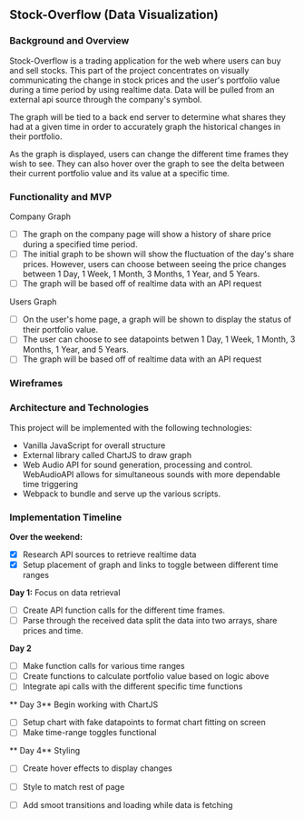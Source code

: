 ## Stock-Overflow (Data Visualization)

### Background and Overview

Stock-Overflow is a trading application for the web where users can buy and sell stocks. This part of the project concentrates on visually communicating the change in stock prices and the user's portfolio value during a time period by using realtime data. Data will be pulled from an external api source through the company's symbol. 

The graph will be tied to a back end server to determine what shares they had at a given time in order to accurately graph the historical changes in their portfolio.

As the graph is displayed, users can change the different time frames they wish to see. They can also hover over the graph to see the delta between their current portfolio value and its value at a specific time.

### Functionality and MVP
Company Graph
- [ ] The graph on the company page will show a history of share price during a specified time period.
- [ ] The initial graph to be shown will show the fluctuation of the day's share prices. However, users can choose between seeing the price changes between 1 Day, 1 Week, 1 Month, 3 Months, 1 Year, and 5 Years.
- [ ] The graph will be based off of realtime data with an API request

Users Graph
- [ ] On the user's home page, a graph will be shown to display the status of their portfolio value.
- [ ] The user can choose to see datapoints betwen 1 Day, 1 Week, 1 Month, 3 Months, 1 Year, and 5 Years.
- [ ] The graph will be based off of realtime data with an API request

### Wireframes 

### Architecture and Technologies
This project will be implemented with the following technologies:

* Vanilla JavaScript for overall structure
* External library called ChartJS to draw graph
* Web Audio API for sound generation, processing and control. WebAudioAPI allows for simultaneous sounds with more dependable time triggering
* Webpack to bundle and serve up the various scripts.

### Implementation Timeline

**Over the weekend:** 
- [x] Research API sources to retrieve realtime data
- [x] Setup placement of graph and links to toggle between different time ranges

**Day 1:** Focus on data retrieval
- [ ] Create API function calls for the different time frames.
- [ ] Parse through the received data split the data into two arrays, share prices and time.

**Day 2** 
- [ ] Make function calls for various time ranges
- [ ] Create functions to calculate portfolio value based on logic above
- [ ] Integrate api calls with the different specific time functions

** Day 3** Begin working with ChartJS
- [ ] Setup chart with fake datapoints to format chart fitting on screen
- [ ] Make time-range toggles functional

** Day 4** Styling
- [ ] Create hover effects to display changes
- [ ] Style to match rest of page
- [ ] Add smoot transitions and loading while data is fetching






